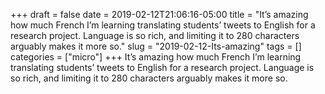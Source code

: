 +++draft = falsedate = 2019-02-12T21:06:16-05:00title = "It’s amazing how much French I’m learning translating students’ tweets to English for a research project. Language is so rich, and limiting it to 280 characters arguably makes it more so."slug = "2019-02-12-Its-amazing"tags = []categories = ["micro"]+++It’s amazing how much French I’m learning translating students’ tweets to English for a research project. Language is so rich, and limiting it to 280 characters arguably makes it more so.